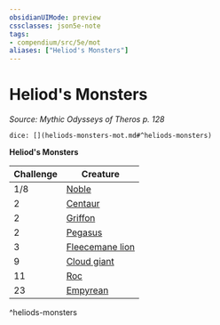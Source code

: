```yaml
---
obsidianUIMode: preview
cssclasses: json5e-note
tags:
- compendium/src/5e/mot
aliases: ["Heliod's Monsters"]
---
```

# Heliod's Monsters
*Source: Mythic Odysseys of Theros p. 128* 

`dice: [](heliods-monsters-mot.md#^heliods-monsters)`

**Heliod's Monsters**

| Challenge | Creature |
|-----------|----------|
| 1/8 | [Noble](2.%20GM%20Tools/5eTools%20Compendium%20&%20Rules/z_compendium/bestiary/humanoid/b_noble.md) |
| 2 | [Centaur](b_centaur.md) |
| 2 | [Griffon](b_griffon.md) |
| 2 | [Pegasus](b_pegasus.md) |
| 3 | [Fleecemane lion](b_fleecemane-lion-mot.md) |
| 9 | [Cloud giant](b_cloud-giant.md) |
| 11 | [Roc](b_roc.md) |
| 23 | [Empyrean](b_empyrean.md) |
^heliods-monsters